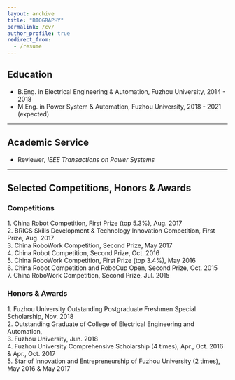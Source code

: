```yaml
---
layout: archive
title: "BIOGRAPHY"
permalink: /cv/
author_profile: true
redirect_from:
  - /resume
---
```


## Education
* B.Eng. in Electrical Engineering & Automation, Fuzhou University, 2014 - 2018
* M.Eng. in Power System & Automation, Fuzhou University, 2018 - 2021 (expected)
---
## Academic Service
* Reviewer, _IEEE Transactions on Power Systems_
---
## Selected Competitions, Honors & Awards
### Competitions
1\. China Robot Competition, First Prize (top 5.3%), Aug. 2017
<br>2\. BRICS Skills Development & Technology Innovation Competition, First Prize, Aug. 2017
<br>3\. China RoboWork Competition, Second Prize, May 2017
<br>4\. China Robot Competition, Second Prize, Oct. 2016
<br>5\. China RoboWork Competition, First Prize (top 3.4%), May 2016
<br>6\. China Robot Competition and RoboCup Open, Second Prize, Oct. 2015
<br>7\. China RoboWork Competition, Second Prize, Jul. 2015
### Honors & Awards
1\. Fuzhou University Outstanding Postgraduate Freshmen Special Scholarship, Nov. 2018
<br>2\. Outstanding Graduate of College of Electrical Engineering and Automation, <br>3\. Fuzhou University, Jun. 2018
<br>4\. Fuzhou University Comprehensive Scholarship (4 times), Apr., Oct. 2016 & Apr., Oct. 2017
<br>5\. Star of Innovation and Entrepreneurship of Fuzhou University (2 times), May 2016 & May 2017

<!--
Work experience
======
* Summer 2015: Research Assistant
  * Github University
  * Duties included: Tagging issues
  * Supervisor: Professor Git

* Fall 2015: Research Assistant
  * Github University
  * Duties included: Merging pull requests
  * Supervisor: Professor Hub
  
Skills
======
* Skill 1
* Skill 2
  * Sub-skill 2.1
  * Sub-skill 2.2
  * Sub-skill 2.3
* Skill 3

Publications
======
  <ul>{% for post in site.publications %}
    {% include archive-single-cv.html %}
  {% endfor %}</ul>
  
Talks
======
  <ul>{% for post in site.talks %}
    {% include archive-single-talk-cv.html %}
  {% endfor %}</ul>
  
Teaching
======
  <ul>{% for post in site.teaching %}
    {% include archive-single-cv.html %}
  {% endfor %}</ul>
  
Service and leadership
======
* Currently signed in to 43 different slack teams
-->